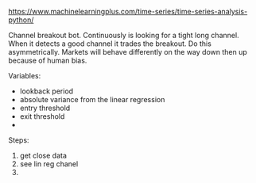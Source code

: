 https://www.machinelearningplus.com/time-series/time-series-analysis-python/


Channel breakout bot. 
Continuously is looking for a tight long channel. When it detects a good channel it trades the breakout. 
Do this asymmetrically. Markets will behave differently on the way down then up because of human bias. 

Variables:
- lookback period
- absolute variance from the linear regression
- entry threshold
- exit threshold
- 

Steps:
1) get close data
2) see lin reg chanel
3) 